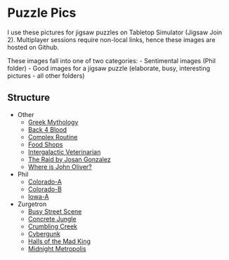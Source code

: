 # Puzzle Pics

I use these pictures for jigsaw puzzles on Tabletop Simulator (Jigsaw Join 2). Multiplayer sessions require non-local links, hence these images are hosted on Github. 

These images fall into one of two categories: 
    - Sentimental images (Phil folder)
    - Good images for a jigsaw puzzle (elaborate, busy, interesting pictures - all other folders)

## Structure

- Other
  - [Greek Mythology](https://b-blue.github.io/puzzle-pics/Other/greek-mythology.png)
  - [Back 4 Blood](https://b-blue.github.io/puzzle-pics/Other/back-4-blood.jpg)
  - [Complex Routine](https://b-blue.github.io/puzzle-pics/Other/complex-routine.jpeg)
  - [Food Shops](https://b-blue.github.io/puzzle-pics/Other/food-shops.jpg)
  - [Intergalactic Veterinarian](https://b-blue.github.io/puzzle-pics/Other/intergalactic-veterinarian.png)
  - [The Raid by Josan Gonzalez](https://b-blue.github.io/puzzle-pics/Other/the-raid-josan-gonzalez.jpg)
  - [Where is John Oliver?](https://b-blue.github.io/puzzle-pics/Other/where-is-john-oliver.jpg)
- Phil
  - [Colorado-A](https://b-blue.github.io/puzzle-pics/Phil/Colorado-A.jpeg)
  - [Colorado-B](https://b-blue.github.io/puzzle-pics/Phil/Colorado-B.jpeg)
  - [Iowa-A](https://b-blue.github.io/puzzle-pics/Phil/Iowa-A.jpeg)
- Zurgetron
  - [Busy Street Scene](https://b-blue.github.io/puzzle-pics/Zurgetron/Busy-Street-Scene.png)
  - [Concrete Jungle](https://b-blue.github.io/puzzle-pics/Zurgetron/Concrete-Jungle.png)
  - [Crumbling Creek](https://b-blue.github.io/puzzle-pics/Zurgetron/Crumbling-Creek.png)
  - [Cybergunk](https://b-blue.github.io/puzzle-pics/Zurgetron/Cybergunk.png)
  - [Halls of the Mad King](https://b-blue.github.io/puzzle-pics/Zurgetron/Halls-of-the-Mad-King.png)
  - [Midnight Metropolis](https://b-blue.github.io/puzzle-pics/Zurgetron/Midnight-Metropolis.png)
